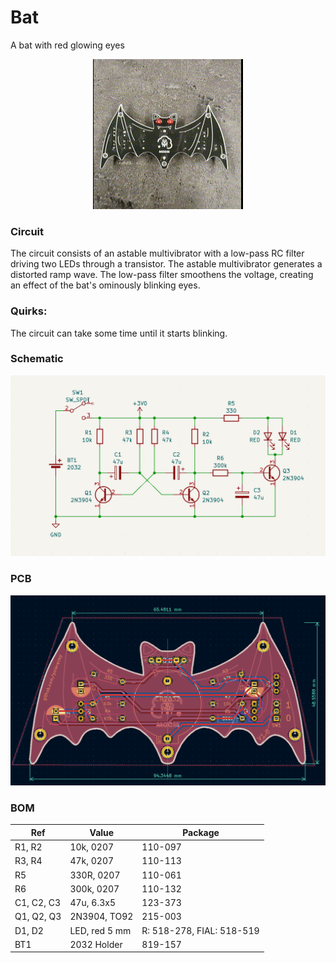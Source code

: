 # Bat 

A bat with red glowing eyes

<p align="center">
  <img src="./doc/bat-video.gif">
</p>

### Circuit

The circuit consists of an astable multivibrator with a low-pass RC filter driving two LEDs through a transistor.
The astable multivibrator generates a distorted ramp wave.
The low-pass filter smoothens the voltage, creating an effect of the bat's ominously blinking eyes.

### Quirks:

The circuit can take some time until it starts blinking.

### Schematic

<p align="center">
  <img src="./doc/sch.png">
</p>

### PCB

<p align="center">
  <img src="./doc/pcb.png">
</p>

### BOM

| Ref | Value | Package | 
| --- | --- | --- |
| R1, R2 | 10k, 0207 | 110-097
| R3, R4 | 47k, 0207 | 110-113 
| R5 | 330R, 0207 | 110-061
| R6 | 300k, 0207 | 110-132 
| C1, C2, C3 | 47u, 6.3x5 | 123-373 
| Q1, Q2, Q3 | 2N3904, TO92 | 215-003 
| D1, D2 | LED, red 5 mm | R: 518-278, FIAL: 518-519
| BT1 | 2032 Holder | 819-157 


